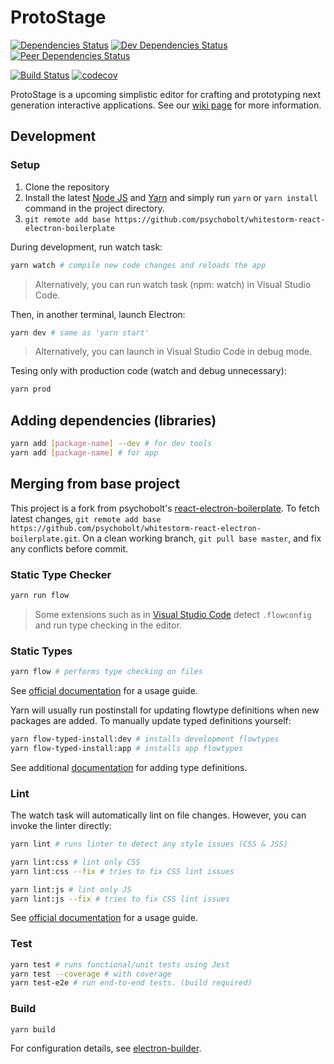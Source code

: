 # ProtoStage

[![Dependencies Status](https://david-dm.org/psychobolt/ProtoStage.svg)](https://david-dm.org/psychobolt/ProtoStage)
[![Dev Dependencies Status](https://david-dm.org/psychobolt/ProtoStage/dev-status.svg)](https://david-dm.org/psychobolt/ProtoStage?type=dev)
[![Peer Dependencies Status](https://david-dm.org/psychobolt/ProtoStage/peer-status.svg)](https://david-dm.org/psychobolt/ProtoStage?type=peer)

[![Build Status](https://travis-ci.org/psychobolt/ProtoStage.svg?branch=master)](https://travis-ci.org/psychobolt/ProtoStage)
[![codecov](https://codecov.io/gh/psychobolt/ProtoStage/branch/master/graph/badge.svg)](https://codecov.io/gh/psychobolt/ProtoStage)

ProtoStage is a upcoming simplistic editor for crafting and prototyping next generation interactive applications. See our [wiki page](https://github.com/psychobolt/ProtoStage/wiki/About) for more information.

## Development

### Setup

1. Clone the repository
2. Install the latest [Node JS](https://nodejs.org/) and [Yarn](https://yarnpkg.com) and simply run ```yarn``` or ```yarn install``` command in the project directory.
3. ```git remote add base https://github.com/psychobolt/whitestorm-react-electron-boilerplate```

During development, run watch task:
```sh
yarn watch # compile new code changes and reloads the app
```

> Alternatively, you can run watch task (npm: watch) in Visual Studio Code.

Then, in another terminal, launch Electron:
```sh
yarn dev # same as 'yarn start'
```

> Alternatively, you can launch in Visual Studio Code in debug mode.

Tesing only with production code (watch and debug unnecessary):

```sh
yarn prod
```

## Adding dependencies (libraries)

```sh
yarn add [package-name] --dev # for dev tools
yarn add [package-name] # for app
```

## Merging from base project

This project is a fork from psychobolt's [react-electron-boilerplate](https://github.com/psychobolt/whitestorm-react-electron-boilerplate). To fetch latest changes, ```git remote add base https://github.com/psychobolt/whitestorm-react-electron-boilerplate.git```. On a clean working branch, ```git pull base master```, and fix any conflicts before commit.

### Static Type Checker

```sh
yarn run flow
```

> Some extensions such as in [Visual Studio Code](https://marketplace.visualstudio.com/items?itemName=flowtype.flow-for-vscode) detect ```.flowconfig``` and run type checking in the editor.

### Static Types

```sh
yarn flow # performs type checking on files
```

See [official documentation](https://flow.org/) for a usage guide.

Yarn will usually run postinstall for updating flowtype definitions when new packages are added. To manually update typed definitions yourself:

```sh
yarn flow-typed-install:dev # installs development flowtypes
yarn flow-typed-install:app # installs app flowtypes
```

See additional [documentation](https://github.com/flowtype/flow-typed) for adding type definitions.

### Lint

The watch task will automatically lint on file changes. However, you can invoke the linter directly:

```sh
yarn lint # runs linter to detect any style issues (CSS & JSS)

yarn lint:css # lint only CSS
yarn lint:css --fix # tries to fix CSS lint issues

yarn lint:js # lint only JS
yarn lint:js --fix # tries to fix CSS lint issues
```

See [official documentation](https://eslint.org/) for a usage guide.

### Test

```sh
yarn test # runs functional/unit tests using Jest
yarn test --coverage # with coverage
yarn test-e2e # run end-to-end tests. (build required)
```

### Build

```sh
yarn build
```

For configuration details, see [electron-builder](https://github.com/electron-userland/electron-builder).
